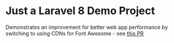 # Just a Laravel 8 Demo Project

Demonstrates an improvement for better web app performance by switching to using CDNs for Font Awesome - see [this PR](https://github.com/joshmorel/fontassetissuedemo/pull/2)
